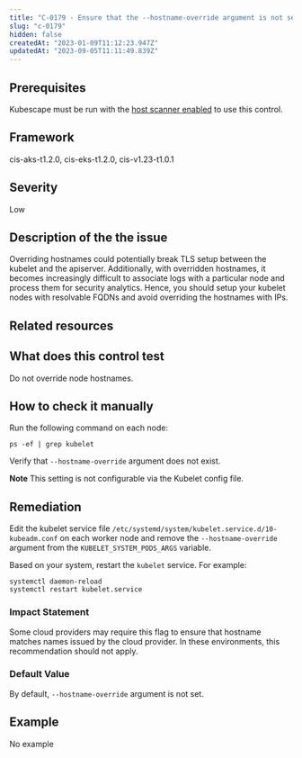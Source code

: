 ```yaml
---
title: "C-0179 - Ensure that the --hostname-override argument is not set"
slug: "c-0179"
hidden: false
createdAt: "2023-01-09T11:12:23.947Z"
updatedAt: "2023-09-05T11:11:49.839Z"
---
```

## Prerequisites
Kubescape must be run with the [host scanner enabled](../scanning.md#the-host-scanner) to use this control.
## Framework
cis-aks-t1.2.0, cis-eks-t1.2.0, cis-v1.23-t1.0.1
## Severity
Low
## Description of the the issue
Overriding hostnames could potentially break TLS setup between the kubelet and the apiserver. Additionally, with overridden hostnames, it becomes increasingly difficult to associate logs with a particular node and process them for security analytics. Hence, you should setup your kubelet nodes with resolvable FQDNs and avoid overriding the hostnames with IPs.
## Related resources

## What does this control test
Do not override node hostnames.
## How to check it manually
Run the following command on each node:

 
```
ps -ef | grep kubelet

```
 Verify that `--hostname-override` argument does not exist.

 **Note** This setting is not configurable via the Kubelet config file.
## Remediation
Edit the kubelet service file `/etc/systemd/system/kubelet.service.d/10-kubeadm.conf` on each worker node and remove the `--hostname-override` argument from the `KUBELET_SYSTEM_PODS_ARGS` variable.

 Based on your system, restart the `kubelet` service. For example:

 
```
systemctl daemon-reload
systemctl restart kubelet.service

```
### Impact Statement
Some cloud providers may require this flag to ensure that hostname matches names issued by the cloud provider. In these environments, this recommendation should not apply.
### Default Value
By default, `--hostname-override` argument is not set.
## Example
No example